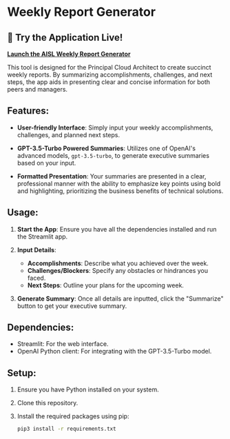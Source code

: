 # Weekly Report Generator

## 🚀 Try the Application Live!
[**Launch the AISL Weekly Report Generator**](https://aisl-weekly-updates.streamlit.app/)

This tool is designed for the Principal Cloud Architect to create succinct weekly reports. By summarizing accomplishments, challenges, and next steps, the app aids in presenting clear and concise information for both peers and managers.

## Features:

- **User-friendly Interface**: Simply input your weekly accomplishments, challenges, and planned next steps.
  
- **GPT-3.5-Turbo Powered Summaries**: Utilizes one of OpenAI's advanced models, `gpt-3.5-turbo`, to generate executive summaries based on your input.

- **Formatted Presentation**: Your summaries are presented in a clear, professional manner with the ability to emphasize key points using bold and highlighting, prioritizing the business benefits of technical solutions.

## Usage:

1. **Start the App**: Ensure you have all the dependencies installed and run the Streamlit app.

2. **Input Details**:
    - **Accomplishments**: Describe what you achieved over the week.
    - **Challenges/Blockers**: Specify any obstacles or hindrances you faced.
    - **Next Steps**: Outline your plans for the upcoming week.

3. **Generate Summary**: Once all details are inputted, click the "Summarize" button to get your executive summary.

## Dependencies:

- Streamlit: For the web interface.
- OpenAI Python client: For integrating with the GPT-3.5-Turbo model.

## Setup:

1. Ensure you have Python installed on your system.
2. Clone this repository.
3. Install the required packages using pip:

   ```bash
   pip3 install -r requirements.txt
